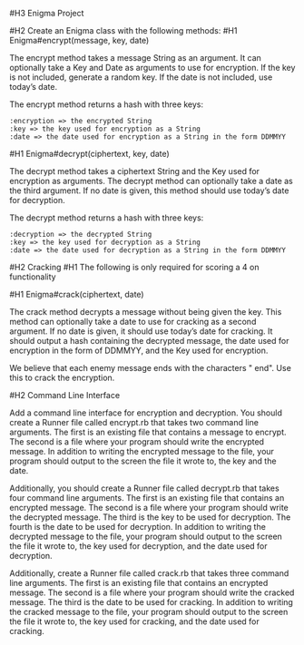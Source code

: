 #H3 Enigma Project

#H2 Create an Enigma class with the following methods:
#H1 Enigma#encrypt(message, key, date)

The encrypt method takes a message String as an argument. It can optionally take a Key and Date as arguments to use for encryption. If the key is not included, generate a random key. If the date is not included, use today’s date.

The encrypt method returns a hash with three keys:

    :encryption => the encrypted String
    :key => the key used for encryption as a String
    :date => the date used for encryption as a String in the form DDMMYY

#H1 Enigma#decrypt(ciphertext, key, date)

The decrypt method takes a ciphertext String and the Key used for encryption as arguments. The decrypt method can optionally take a date as the third argument. If no date is given, this method should use today’s date for decryption.

The decrypt method returns a hash with three keys:

    :decryption => the decrypted String
    :key => the key used for decryption as a String
    :date => the date used for decryption as a String in the form DDMMYY

#H2  Cracking
#H1 The following is only required for scoring a 4 on functionality

#H1 Enigma#crack(ciphertext, date)

The crack method decrypts a message without being given the key. This method can optionally take a date to use for cracking as a second argument. If no date is given, it should use today’s date for cracking. It should output a hash containing the decrypted message, the date used for encryption in the form of DDMMYY, and the Key used for encryption.

We believe that each enemy message ends with the characters " end". Use this to crack the encryption.

#H2 Command Line Interface

Add a command line interface for encryption and decryption. You should create a Runner file called encrypt.rb that takes two command line arguments. The first is an existing file that contains a message to encrypt. The second is a file where your program should write the encrypted message. In addition to writing the encrypted message to the file, your program should output to the screen the file it wrote to, the key and the date.

Additionally, you should create a Runner file called decrypt.rb that takes four command line arguments. The first is an existing file that contains an encrypted message. The second is a file where your program should write the decrypted message. The third is the key to be used for decryption. The fourth is the date to be used for decryption. In addition to writing the decrypted message to the file, your program should output to the screen the file it wrote to, the key used for decryption, and the date used for decryption.

Additionally, create a Runner file called crack.rb that takes three command line arguments. The first is an existing file that contains an encrypted message. The second is a file where your program should write the cracked message. The third is the date to be used for cracking. In addition to writing the cracked message to the file, your program should output to the screen the file it wrote to, the key used for cracking, and the date used for cracking.
